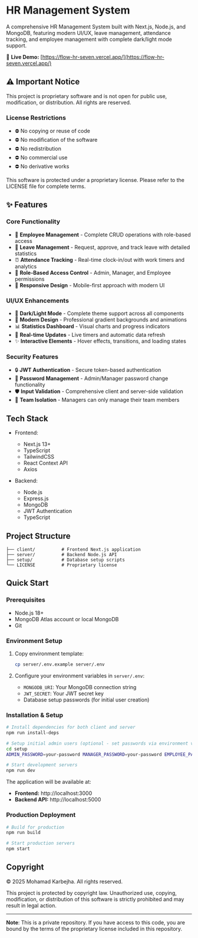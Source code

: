 # HR Management System

A comprehensive HR Management System built with Next.js, Node.js, and MongoDB, featuring modern UI/UX, leave management, attendance tracking, and employee management with complete dark/light mode support.

🚀 **Live Demo:** [https://flow-hr-seven.vercel.app/](https://flow-hr-seven.vercel.app/)

## ⚠️ Important Notice

This project is proprietary software and is not open for public use, modification, or distribution. All rights are reserved.

### License Restrictions

- ⛔ No copying or reuse of code
- ⛔ No modification of the software
- ⛔ No redistribution
- ⛔ No commercial use
- ⛔ No derivative works

This software is protected under a proprietary license. Please refer to the LICENSE file for complete terms.

## ✨ Features

### Core Functionality
- 👥 **Employee Management** - Complete CRUD operations with role-based access
- 📅 **Leave Management** - Request, approve, and track leave with detailed statistics
- ⏰ **Attendance Tracking** - Real-time clock-in/out with work timers and analytics
- 🔐 **Role-Based Access Control** - Admin, Manager, and Employee permissions
- 📱 **Responsive Design** - Mobile-first approach with modern UI

### UI/UX Enhancements
- 🌙 **Dark/Light Mode** - Complete theme support across all components
- 🎨 **Modern Design** - Professional gradient backgrounds and animations
- 📊 **Statistics Dashboard** - Visual charts and progress indicators
- 🔄 **Real-time Updates** - Live timers and automatic data refresh
- ✨ **Interactive Elements** - Hover effects, transitions, and loading states

### Security Features
- 🔒 **JWT Authentication** - Secure token-based authentication
- 👤 **Password Management** - Admin/Manager password change functionality
- 🛡️ **Input Validation** - Comprehensive client and server-side validation
- 🔐 **Team Isolation** - Managers can only manage their team members

## Tech Stack

- Frontend:
  - Next.js 13+
  - TypeScript
  - TailwindCSS
  - React Context API
  - Axios

- Backend:
  - Node.js
  - Express.js
  - MongoDB
  - JWT Authentication
  - TypeScript

## Project Structure

```
├── client/          # Frontend Next.js application
├── server/          # Backend Node.js API
├── setup/           # Database setup scripts
└── LICENSE          # Proprietary license
```

## Quick Start

### Prerequisites
- Node.js 18+
- MongoDB Atlas account or local MongoDB
- Git

### Environment Setup
1. Copy environment template:
   ```bash
   cp server/.env.example server/.env
   ```

2. Configure your environment variables in `server/.env`:
   - `MONGODB_URI`: Your MongoDB connection string
   - `JWT_SECRET`: Your JWT secret key
   - Database setup passwords (for initial user creation)

### Installation & Setup
```bash
# Install dependencies for both client and server
npm run install-deps

# Setup initial admin users (optional - set passwords via environment variables)
cd setup
ADMIN_PASSWORD=your-password MANAGER_PASSWORD=your-password EMPLOYEE_PASSWORD=your-password node create-admin.js

# Start development servers
npm run dev
```

The application will be available at:
- **Frontend:** http://localhost:3000
- **Backend API:** http://localhost:5000

### Production Deployment
```bash
# Build for production
npm run build

# Start production servers
npm start
```

## Copyright

© 2025 Mohamad Karbejha. All rights reserved.

This project is protected by copyright law. Unauthorized use, copying, modification, or distribution of this software is strictly prohibited and may result in legal action.

---

**Note**: This is a private repository. If you have access to this code, you are bound by the terms of the proprietary license included in this repository.
